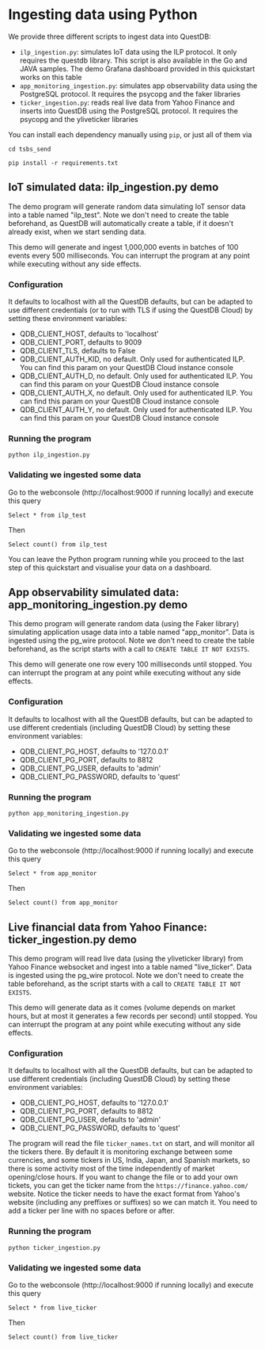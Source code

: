 # Ingesting data using Python

We provide three different scripts to ingest data into QuestDB:

* `ilp_ingestion.py`: simulates IoT data using the ILP protocol. It only requires the questdb library. This script is also available in the Go and JAVA samples. The
demo Grafana dashboard provided in this quickstart works on this table
* `app_monitoring_ingestion.py`: simulates app observability data using the PostgreSQL protocol. It requires the psycopg and the faker libraries
* `ticker_ingestion.py`: reads real live data from Yahoo Finance and inserts into QuestDB using the PostgreSQL protocol. It requires the psycopg and the yliveticker libraries

You can install each dependency manually using `pip`, or just all of them via

`cd tsbs_send`

`pip install -r requirements.txt`

## IoT simulated data: ilp_ingestion.py demo

The demo program will generate random data simulating IoT sensor data into a table named "ilp_test". Note we don't need to create the table beforehand, as QuestDB will automatically create a table, if it doesn't already exist, when we start sending data.

This demo will generate and ingest 1,000,000 events in batches of 100 events every 500 milliseconds. You can interrupt the program at any point while executing without any side effects.

### Configuration

It defaults to localhost with all the QuestDB defaults, but can be adapted to use different credentials (or to run with TLS if using the QuestDB Cloud) by setting these environment variables:
* QDB_CLIENT_HOST, defaults to 'localhost'
* QDB_CLIENT_PORT, defaults to 9009
* QDB_CLIENT_TLS, defaults to False
* QDB_CLIENT_AUTH_KID, no default. Only used for authenticated ILP. You can find this param on your QuestDB Cloud instance console
* QDB_CLIENT_AUTH_D, no default. Only used for authenticated ILP. You can find this param on your QuestDB Cloud instance console
* QDB_CLIENT_AUTH_X, no default. Only used for authenticated ILP. You can find this param on your QuestDB Cloud instance console
* QDB_CLIENT_AUTH_Y, no default. Only used for authenticated ILP. You can find this param on your QuestDB Cloud instance console

### Running the program

`python ilp_ingestion.py`

### Validating we ingested some data

Go to the webconsole (http://localhost:9000 if running locally) and execute this query

`Select * from ilp_test`

Then

`Select count() from ilp_test`

You can leave the Python program running while you proceed to the last step of this quickstart and visualise your data on a dashboard.

## App observability simulated data: app_monitoring_ingestion.py demo

This demo program will generate random data (using the Faker library) simulating application usage data into a table named "app_monitor".
Data is ingested using the pg_wire protocol. Note we don't need to create the table beforehand, as the script starts with a call to `CREATE TABLE IT NOT EXISTS`.

This demo will generate one row every 100 milliseconds until stopped. You can interrupt the program at any point while executing without any side effects.

### Configuration

It defaults to localhost with all the QuestDB defaults, but can be adapted to use different credentials (including QuestDB Cloud) by setting these environment variables:
* QDB_CLIENT_PG_HOST, defaults to '127.0.0.1'
* QDB_CLIENT_PG_PORT, defaults to 8812
* QDB_CLIENT_PG_USER, defaults to 'admin'
* QDB_CLIENT_PG_PASSWORD, defaults to 'quest'

### Running the program

`python app_monitoring_ingestion.py`

### Validating we ingested some data

Go to the webconsole (http://localhost:9000 if running locally) and execute this query

`Select * from app_monitor`

Then

`Select count() from app_monitor`



## Live financial data from Yahoo Finance: ticker_ingestion.py demo

This demo program will read live data (using the yliveticker library) from Yahoo Finance websocket and ingest into a table named "live_ticker".
Data is ingested using the pg_wire protocol. Note we don't need to create the table beforehand, as the script starts with a call to `CREATE TABLE IT NOT EXISTS`.

This demo will generate data as it comes (volume depends on market hours, but at most it generates a few records per second) until stopped.
You can interrupt the program at any point while executing without any side effects.

### Configuration

It defaults to localhost with all the QuestDB defaults, but can be adapted to use different credentials (including QuestDB Cloud) by setting these environment variables:
* QDB_CLIENT_PG_HOST, defaults to '127.0.0.1'
* QDB_CLIENT_PG_PORT, defaults to 8812
* QDB_CLIENT_PG_USER, defaults to 'admin'
* QDB_CLIENT_PG_PASSWORD, defaults to 'quest'

The program will read the file `ticker_names.txt` on start, and will monitor all the tickers there. By default it is monitoring exchange between some currencies,
and some tickers in US, India, Japan, and Spanish markets, so there is some activity most of the time independently of market opening/close hours.
If you want to change the file or to add your own tickets, you can get the ticker name from the `https://finance.yahoo.com/` website. Notice the ticker needs to
have the exact format from Yahoo's website (including any preffixes or suffixes) so we can match it. You need to add a ticker per line with no spaces before or after.

### Running the program

`python ticker_ingestion.py`

### Validating we ingested some data

Go to the webconsole (http://localhost:9000 if running locally) and execute this query

`Select * from live_ticker`

Then

`Select count() from live_ticker`
